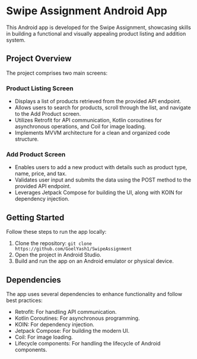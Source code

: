 # Swipe Assignment Android App

This Android app is developed for the Swipe Assignment, showcasing skills in building a functional and visually appealing product listing and addition system.

## Project Overview

The project comprises two main screens:

### Product Listing Screen

- Displays a list of products retrieved from the provided API endpoint.
- Allows users to search for products, scroll through the list, and navigate to the Add Product screen.
- Utilizes Retrofit for API communication, Kotlin coroutines for asynchronous operations, and Coil for image loading.
- Implements MVVM architecture for a clean and organized code structure.

### Add Product Screen

- Enables users to add a new product with details such as product type, name, price, and tax.
- Validates user input and submits the data using the POST method to the provided API endpoint.
- Leverages Jetpack Compose for building the UI, along with KOIN for dependency injection.

## Getting Started

Follow these steps to run the app locally:

1. Clone the repository: `git clone https://github.com/GoelYash1/SwipeAssignment`
2. Open the project in Android Studio.
3. Build and run the app on an Android emulator or physical device.

## Dependencies

The app uses several dependencies to enhance functionality and follow best practices:

- Retrofit: For handling API communication.
- Kotlin Coroutines: For asynchronous programming.
- KOIN: For dependency injection.
- Jetpack Compose: For building the modern UI.
- Coil: For image loading.
- Lifecycle components: For handling the lifecycle of Android components.
